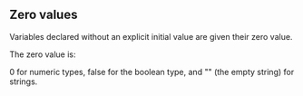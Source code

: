## Zero values

Variables declared without an explicit initial value are given their zero value.

The zero value is:

0 for numeric types,
false for the boolean type, and
"" (the empty string) for strings.